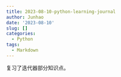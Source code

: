 ```yaml
---
title: 2023-08-10-python-learning-journal
author: Junhao
date: '2023-08-10'
slug: []
categories:
  - Python
tags:
  - Markdown
---
```

  复习了迭代器部分知识点。